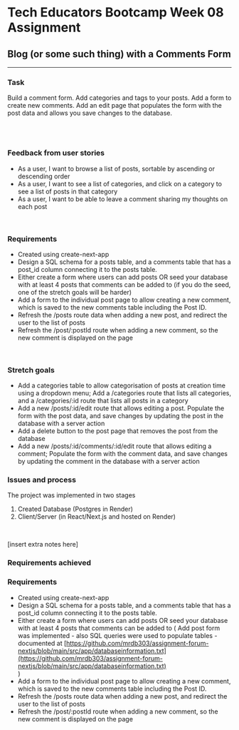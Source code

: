 # Tech Educators Bootcamp Week 08 Assignment


## Blog (or some such thing) with a Comments Form
-------------------------------------------------

### Task

Build a comment form.
Add categories and tags to your posts. Add a form to create new comments. Add an edit page that populates the form with the post data and allows you save changes to the database.

<br>
<br>

### Feedback from user stories

- As a user, I want to browse a list of posts, sortable by ascending or descending order
- As a user, I want to see a list of categories, and click on a category to see a list of posts in that category
- As a user, I want to be able to leave a comment sharing my thoughts on each post
<br>

### Requirements

- Created using create-next-app
- Design a SQL schema for a posts table, and a comments table that has a post_id column connecting it to the posts table.
- Either create a form where users can add posts OR seed your database with at least 4 posts that comments can be added to (if you do the seed, one of the stretch goals will be harder)
- Add a form to the individual post page to allow creating a new comment, which is saved to the new comments table including the Post ID.
- Refresh the /posts route data when adding a new post, and redirect the user to the list of posts
- Refresh the /post/:postId route when adding a new comment, so the new comment is displayed on the page
<br>

### Stretch goals

- Add a categories table to allow categorisation of posts at creation time using a dropdown menu; Add a /categories route that lists all categories, and a /categories/:id route that lists all posts in a category
- Add a new /posts/:id/edit route that allows editing a post. Populate the form with the post data, and save changes by updating the post in the database with a server action
- Add a delete button to the post page that removes the post from the database
- Add a new /posts/:id/comments/:id/edit route that allows editing a comment; Populate the form with the comment data, and save changes by updating the comment in the database with a server action



### Issues and process

The project was implemented in two stages

1. Created Database (Postgres in Render)
2. Client/Server (in React/Next.js and hosted on Render)
<br>


[insert extra notes here]
<br>

### Requirements achieved

### Requirements

- Created using create-next-app
- Design a SQL schema for a posts table, and a comments table that has a post_id column connecting it to the posts table.
- Either create a form where users can add posts OR seed your database with at least 4 posts that comments can be added to ( Add post form was implemented - also SQL queries were used to populate tables - documented at [https://github.com/mrdb303/assignment-forum-nextjs/blob/main/src/app/databaseinformation.txt](https://github.com/mrdb303/assignment-forum-nextjs/blob/main/src/app/databaseinformation.txt)<br>)
- Add a form to the individual post page to allow creating a new comment, which is saved to the new comments table including the Post ID.
- Refresh the /posts route data when adding a new post, and redirect the user to the list of posts
- Refresh the /post/:postId route when adding a new comment, so the new comment is displayed on the page
<br>


<br>

